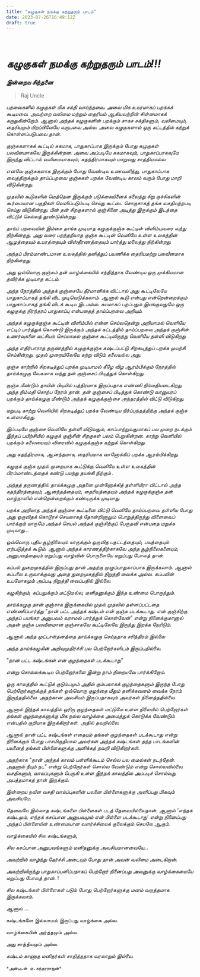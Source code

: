 ```yaml
---
title: "கழுகுகள் நமக்கு கற்றுதரும் பாடம்"
date: 2023-07-26T16:49:12Z
draft: true
---
```

 
# *கழுகுகள் நமக்கு கற்றுதரும் பாடம்!!!*
### *இன்றைய சிந்தனை*

> Raj Uncle

*பறவைகளில் கழுகுகள் மிக சக்தி வாய்ந்தவை. அவை மிக உயரமாகப் பறக்கக் கூடியவை. அவற்றை வலிமை மற்றும் தைரியம் ஆகியவற்றின் சின்னமாகக் கருதுகின்றோம். ஆனால் அந்தக் கழுகுகளின் பறக்கும் சாகச சக்திகளும், வலிமையும், தைரியமும் பிறப்பிலேயே வருபவை அல்ல. அவை கழுகுகளால் ஒரு கட்டத்தில் கற்றுக் கொள்ளப்படுபவை தான்.*

*குஞ்சுகளாகக் கூட்டில் சுகமாக, பாதுகாப்பாக இருக்கும் போது கழுகுகள் பலவீனமாகவே இருக்கின்றன. அவை அப்படியே சுகமாகவும், பாதுகாப்பாகவுமே இருந்து விட்டால் வலிமையாகவும், சுதந்திரமாகவும் மாறுவது சாத்தியமல்ல.*

*எனவே குஞ்சுகளாக இருக்கும் போது வேண்டிய உணவளித்து, பாதுகாப்பாக வைத்திருக்கும் தாய்ப்பறவை குஞ்சுகள் பறக்க வேண்டிய காலம் வரும் போது மாறி விடுகின்றது.*

*முதலில் கூடுகளில் மெத்தென இருக்கும் படுக்கையினைக் கலைத்து சிறு குச்சிகளின் கூர்மையான பகுதிகள் வெளிப்படும்படி செய்து கூட்டை சொகுசாகத் தங்க வசதியற்றபடி செய்து விடுகின்றது. பின் தன் சிறகுகளால் குஞ்சினை அடித்து இருக்கும் இடத்தை விட்டுச் செல்லத் தூண்டுகின்றது.*

*தாய்ப் பறவையின் இம்சை தாங்க முடியாத கழுகுக்குஞ்சு கூட்டின் விளிம்புவரை வந்து நிற்கின்றது. அது வரை பறந்தறியாத குஞ்சு கூட்டின் வெளியே உள்ள உலகத்தின் ஆழத்தையும் உயரத்தையும் விஸ்தீரணத்தையும் பார்த்து மலைத்து நிற்கின்றது.*

*அந்தப் பிரம்மாண்டமான உலகத்தில் தனித்துப் பயணிக்க தைரியமற்று பலவீனமாக நிற்கின்றது.*

*அது ஒவ்வொரு குஞ்சும் தன் வாழ்க்கையில் சந்தித்தாக வேண்டிய ஒரு முக்கியமான தவிர்க்க முடியாத கட்டம்.*

*அந்த நேரத்தில் அந்தக் குஞ்சையே தீர்மானிக்க விட்டால் அது கூட்டிலேயே பாதுகாப்பாகத் தங்கி விட முடிவெடுக்கலாம். ஆனால் கூடு என்பது என்றென்றைக்கும் பாதுகாப்பாகத் தங்கி விடக் கூடிய இடமல்ல. சுயமாகப் பறப்பதும் இயங்குவதுமே ஒரு கழுகுக்கு நிரந்தரப் பாதுகாப்பு என்பதைத் தாய்ப்பறவை அறியும்.*

*அந்தக் கழுகுக்குஞ்சு கூட்டின் விளிம்பில் என்ன செய்வதென்று அறியாமல் வெளியே எட்டிப் பார்த்துக் கொண்டு இருக்கும் அந்தக் கட்டத்தில் தாய்ப்பறவை அந்தக் குஞ்சின் உணர்வுகளை லட்சியம் செய்யாமல் குஞ்சை கூட்டிலிருந்து வெளியே தள்ளி விடுகிறது.*

*அந்த எதிர்பாராத தருணத்தில் கழுகுக்குஞ்சு கஷ்டப்பட்டு சிறகடித்துப் பறக்க முயற்சி செய்கின்றது.* *முதல் முறையிலேயே கற்று விடும் கலையல்ல அது.*

*குஞ்சு காற்றில் சிறகடித்துப் பறக்க முடியாமல் கீழே விழ ஆரம்பிக்கும் நேரத்தில் தாய்க்கழுகு வேகமாக வந்து தன் குஞ்சைப் பிடித்துக் கொள்கிறது.*

*குஞ்சு மீண்டும் தாயின் பிடியில் பத்திரமாக இருப்பதாக எண்ணி நிம்மதியடைகிறது. அந்த நிம்மதி சொற்ப நேரம் தான். தன் குஞ்சைப் பிடித்துக் கொண்டு வானுயரப் பறக்கும் தாய்க்கழுகு மீண்டும் அந்தக் கழுகுக்குஞ்சை அந்தரத்தில் விட்டு விடுகிறது.*

*மறுபடி காற்று வெளியில் சிறகடித்துப் பறக்க வேண்டிய நிர்ப்பந்தத்திற்கு அந்தக் குஞ்சு உள்ளாகிறது.*

*இப்படியே குஞ்சை வெளியே தள்ளி விடுவதும், காப்பாற்றுவதுமாகப் பல முறை நடக்கும் இந்தப் பயிற்சியில் கழுகுக் குஞ்சின் சிறகுகள் பலம் பெறுகின்றன. காற்று வெளியில் பறக்கும் கலையையும் விரைவில் கழுகுக்குஞ்சு கற்றுக் கொள்கிறது.*

*அது சுதந்திரமாக, ஆனந்தமாக, தைரியமாக வானோக்கிப் பறக்க ஆரம்பிக்கிறது.*

*கழுகுக் குஞ்சு முதல் முறையாக கூட்டுக்கு வெளியே உள்ள உலகத்தின் பிரம்மாண்டத்தைக் கண்டு பயந்து தயங்கி நிற்கும் .*

*அந்தத் தருணத்தில் தாய்க்கழுகு அதனை முன்னோக்கித் தள்ளியிரா விட்டால் அந்த சுதந்திரத்தையும், ஆனந்தத்தையும், தைரியத்தையும் அந்தக் கழுகுக்குஞ்சு தன் வாழ்நாளில் என்றென்றைக்கும் கண்டிருக்க முடியாது.*

*பறக்க அறியாத அந்தக் குஞ்சை கூட்டினை விட்டு வெளியே தாய்ப்பறவை தள்ளிய போது அது ஒருவிதக் கொடூரச் செயலாகத் தோன்றினாலும் பொறுத்திருந்து விளைவைப் பார்க்கும் யாருமே அந்தச் செயல் அந்தக் குஞ்சிற்குப் பேருதவி என்பதை மறுக்க முடியாது...*

*ஒவ்வொரு புதிய சூழ்நிலையும் யாருக்கும் ஒருவித பதட்டத்தையும், பயத்தையும் ஏற்படுத்தக் கூடும். ஆனால் அந்தக் காரணத்திற்காகவே அந்த சூழ்நிலைகளையும், அனுபவத்தையும் மறுப்பது வாழ்வின் பொருளையே மறுப்பது போலத் தான்.*

*கப்பல் துறைமுகத்தில் இருப்பது தான் அதற்கு முழுப்பாதுகாப்பாக இருக்கலாம். ஆனால் கப்பலை உருவாக்குவது அதை துறைமுகத்தில் நிறுத்தி வைக்க அல்ல. கப்பலின் உபயோகமும் அப்படி நிறுத்தி வைப்பதில் இல்லை.*

*கழுகிற்கும், கப்பலுக்கும் மட்டுமல்ல, மனிதனுக்கும் இந்த உண்மை பொருந்தும்.*

*தாய்க்கழுகு தான் குஞ்சாக இருக்கையில் முதல் முதலில் தள்ளப்பட்டதை எண்ணிப்பார்த்து "நான் பட்ட அந்தக் கஷ்டம் என் குஞ்சு படக்கூடாது. என் குஞ்சிற்கு அந்தப் பயங்கர அனுபவம் வராமல் பார்த்துக் கொள்வேன்" என்று நினைக்குமானால் அதன் குஞ்சு பலவீனமான குஞ்சாகவே கூட்டிலேயே இருந்து இறக்க நேரிடும்.*

*ஆனால் அந்த முட்டாள்தனத்தை தாய்க்கழுகு செய்ததாக சரித்திரம் இல்லை*

*அந்த தாய்க்கழுகின் அறிவுமுதிர்ச்சி பல பெற்றோர்களிடம் இருப்பதில்லை.*

*"நான் பட்ட கஷ்டங்கள் என் குழந்தைகள் படக்கூடாது"*

*என்று சொல்லக்கூடிய பெற்றோர்களை இன்று நாம் நிறையவே பார்க்கிறோம்.*

*ஒரு காலத்தில் கூட்டுக் குடும்பமும் அதில் கும்பலாகக் குழந்தைகளும் இருந்த போது பெற்றோர்களுக்குத் தங்கள் ஒவ்வொரு குழந்தை மீதும் தனிக்கவனம் வைக்க நேரம் இருந்ததில்லை.* *அதற்கான அவசியம் இருப்பதாகவும் அவர்கள் நினைத்ததில்லை.*

*ஆனால் இந்தக் காலத்தில் ஓரிரு குழந்தைகள் மட்டுமே உள்ள நிலையில் பெற்றோர்கள் தங்கள் குழந்தைகளுக்கு மிக நல்ல வாழ்க்கை அமைத்துக் கொடுக்க வேண்டும் என்பதில் குறியாக இருக்கிறார்கள். அதில் தவறில்லை.*

*ஆனால் தான் பட்ட கஷ்டங்கள் எதையும் தங்கள் குழந்தைகள் படக்கூடாது என்று நினைக்கும் போது பாசமிகுதியால் அவர்கள் அந்தக் கஷ்டங்கள் தந்த பாடங்களின் பயனைத் தங்கள் பிள்ளைகளுக்கு அளிக்கத் தவறி விடுகிறார்கள்.*

*அதற்காக "நான் அந்தக் காலம் பள்ளிக்கூடம் செல்ல பல மைல்கள் நடந்தேன். அதனால் நீயும் நட" என்று பெற்றோர்கள் சொல்ல வேண்டும் என்று சொல்லவில்லை. வசதிகளும், வாய்ப்புகளும் பெருகி உள்ள இந்தக் காலத்தில் அப்படிச் சொல்வது அபத்தமாகத் தான் இருக்கும்.*

*இன்றைய நவீன வசதி வாய்ப்புகளின் பலனை பிள்ளைகளுக்கு அளிப்பது மிகவும் அவசியமே.*

*தேவையே இல்லாத கஷ்டங்களை பிள்ளைகள் படத் தேவையில்லைதான். ஆனால் 'எந்தக் கஷ்டமும், எந்தக் கசப்பான அனுபவமும் என் பிள்ளை படக்கூடாது' என்று நினைப்பது அந்தப் பிள்ளையின் உண்மையான வளர்ச்சியைக் குலைக்கும் செயலே ஆகும்.*

*வாழ்க்கையில் சில கஷ்டங்களும்,*

*சில கசப்பான அனுபவங்களும் மனிதனுக்கு அவசியமானவையே...*

*அவற்றில் வாழ்ந்து தேர்ச்சி அடையும் போது தான் அவன் வலிமை அடைகிறான்.*

*அவற்றிலிருந்து பாதுகாப்பளிப்பதாகப் பெற்றோர் நினைப்பது அவனுக்கு வாழ்க்கையையே மறுப்பது போலத் தான்.*
!

*சில கஷ்டங்கள் பிள்ளைகள் படும் போது பெற்றோர்களுக்கு மனம் வருத்தமாக இருக்கலாம்.*

ஆனால் ...

கஷ்டங்களே இல்லாமல் இருப்பது வாழ்க்கை அல்ல.

வாழ்க்கையின் அர்த்தமும் அல்ல.

அது சாத்தியமும் அல்ல.

*கஷ்டம் காணாத மனிதர்கள் சாதித்ததாக வரலாறும் இல்லை.* 

`*அன்புடன் ஏ.சுந்தரராஜன்*`
 